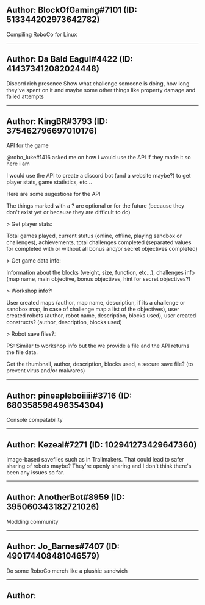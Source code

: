 ## Author: BlockOfGaming#7101 (ID: 513344202973642782)

Compiling RoboCo for Linux

---------------------------------------------

## Author: Da Bald Eagul#4422 (ID: 414373412082024448)

Discord rich presence
Show what challenge someone is doing, how long they've spent on it and maybe some other things like property damage and failed attempts

---------------------------------------------

## Author: KingBR#3793 (ID: 375462796697010176)

API for the game

@robo_luke#1416 asked me on how i would use the API if they made it so here i am

I would use the API to create a discord bot (and a website maybe?) to get player stats, game statistics, etc...

Here are some sugestions for the API

The things marked with a ? are optional or for the future (because they don't exist yet or because they are difficult to do)

\> Get player stats:

Total games played, current status (online, offline, playing sandbox or challenges), achievements, total challenges completed (separated values for completed with or without all bonus and/or secret objectives completed)

\> Get game data info:

Information about the blocks (weight, size, function, etc...), challenges info (map name, main objective, bonus objectives, hint for secret objectives?)

\> Workshop info?:

User created maps (author, map name, description, if its a challenge or sandbox map, in case of challenge map a list of the objectives), user created robots (author, robot name, description, blocks used), user created constructs? (author, description, blocks used)

\> Robot save files?:

PS: Similar to workshop info but the we provide a file and the API returns the file data.

Get the thumbnail, author, description, blocks used, a secure save file? (to prevent virus and/or malwares)

---------------------------------------------

## Author: pineapleboiiiii#3716 (ID: 680358598496354304)

Console compatability

---------------------------------------------

## Author: Kezeal#7271 (ID: 102941273429647360)

Image-based savefiles such as in Trailmakers. That could lead to safer sharing of robots maybe?
They're openly sharing and I don't think there's been any issues so far.

---------------------------------------------

## Author: AnotherBot#8959 (ID: 395060343182721026)

Modding community

---------------------------------------------

## Author: Jo_Barnes#7407 (ID: 490174408481046579)

Do some RoboCo merch like a plushie sandwich

---------------------------------------------

## Author: